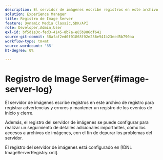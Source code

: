 ```yaml
---
description: El servidor de imágenes escribe registros en este archivo de registro para registrar advertencias y errores y mantener un registro de los eventos de inicio y cierre.
solution: Experience Manager
title: Registro de Image Server
feature: Dynamic Media Classic,SDK/API
role: Developer,Admin,User
exl-id: bf5d1e3c-fed3-4145-8b7a-e85b986df641
source-git-commit: 38afaf2ed0f01868f02e236e941b23eed5b790aa
workflow-type: tm+mt
source-wordcount: '85'
ht-degree: 0%

---
```


# Registro de Image Server{#image-server-log}

El servidor de imágenes escribe registros en este archivo de registro para registrar advertencias y errores y mantener un registro de los eventos de inicio y cierre.

Además, el registro del servidor de imágenes se puede configurar para realizar un seguimiento de detalles adicionales importantes, como los accesos a archivos de imágenes, con el fin de depurar los problemas del servidor.

El registro del servidor de imágenes está configurado en [!DNL ImageServerRegistry.xml].
